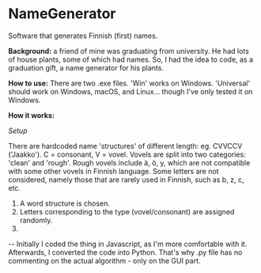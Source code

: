 # NameGenerator
Software that generates Finnish (first) names.

**Background:** a friend of mine was graduating from university. He had lots of house plants, some of which had names. So, I had the idea to code, as a graduation gift, a name generator for his plants.

**How to use:** There are two .exe files. 'Win' works on Windows. 'Universal' should work on Windows, macOS, and Linux... though I've only tested it on Windows.

**How it works:**

*Setup*

There are hardcoded name 'structures' of different length: eg. CVVCCV ('Jaakko'). C = consonant, V = vovel.
Vovels are split into two categories: 'clean' and 'rough'. Rough vovels include ä, ö, y, which are not compatible with some other vovels in Finnish language.
Some letters are not considered, namely those that are rarely used in Finnish, such as b, z, c, etc.

1. A word structure is chosen.
2. Letters corresponding to the type (vovel/consonant) are assigned randomly.
3. 

--
Initially I coded the thing in Javascript, as I'm more comfortable with it. Afterwards, I converted the code into Python. That's why .py file has no commenting on the actual algorithm - only on the GUI part.
